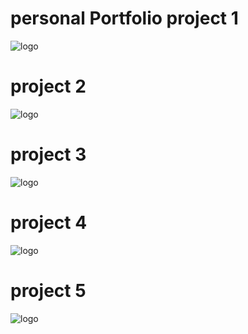 # personal Portfolio project 1
![logo]( https://github.com/Sohilyeole/templete1/blob/main/Screenshot%20(34).png?raw=true)
# project 2
![logo](https://github.com/Sohilyeole/templete1/blob/main/project%202/Screenshot%20(35).png?raw=true)
# project 3
![logo](https://github.com/Sohilyeole/templete1/blob/main/project%203/Screenshot%20(36).png?raw=true)
# project 4
![logo](https://github.com/Sohilyeole/templete1/blob/main/project%204/Screenshot%20(37).png?raw=true)
# project 5
![logo](https://github.com/Sohilyeole/templete1/blob/main/project%205/Screenshot%20(55).png?raw=true)


